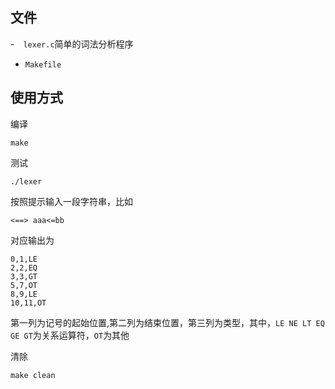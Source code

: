 ## 文件

-　`lexer.c`简单的词法分析程序

- `Makefile`

## 使用方式

编译

```
make
```

测试

```
./lexer
```

按照提示输入一段字符串，比如

```
<==> aaa<=bb
```

对应输出为

```
0,1,LE
2,2,EQ
3,3,GT
5,7,OT
8,9,LE
10,11,OT
```

第一列为记号的起始位置,第二列为结束位置，第三列为类型，其中，`LE NE LT EQ  GE GT`为关系运算符，`OT`为其他

清除

```
make clean
```


